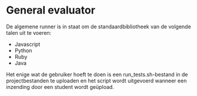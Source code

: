 # General evaluator
De algemene runner is in staat om de standaardbibliotheek van de volgende talen uit te voeren:
- Javascript
- Python
- Ruby
- Java

Het enige wat de gebruiker hoeft te doen is een run_tests.sh-bestand in de projectbestanden te uploaden en het script wordt uitgevoerd wanneer een inzending door een student wordt geüpload.